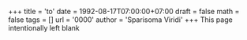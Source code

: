 +++
title = 'to'
date = 1992-08-17T07:00:00+07:00
draft = false
math = false
tags = []
url = '0000'
author = 'Sparisoma Viridi'
+++
This page intentionally left blank
<!--more-->
